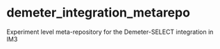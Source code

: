 # demeter_integration_metarepo
Experiment level meta-repository for the Demeter-SELECT integration in IM3
